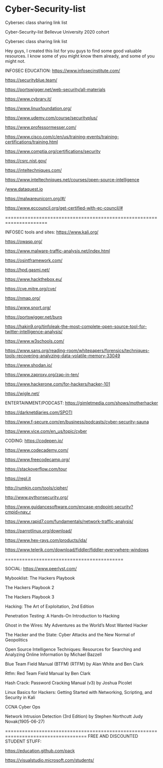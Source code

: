 # Cyber-Security-list
Cybersec class sharing link list

Cyber-Security-list Bellevue University 2020 cohort

Cybersec class sharing link list

Hey guys, I created this list for you guys to find some good valuable resources. I know some of you might know them already, and some of you might not.

INFOSEC EDUCATION: https://www.infosecinstitute.com/

https://securityblue.team/

https://portswigger.net/web-security/all-materials

https://www.cybrary.it/

https://www.linuxfoundation.org/

https://www.udemy.com/course/securityplus/

https://www.professormesser.com/

https://www.cisco.com/c/en/us/training-events/training-certifications/training.html

https://www.comptia.org/certifications/security

https://csrc.nist.gov/

https://inteltechniques.com/

https://www.inteltechniques.net/courses/open-source-intelligence

/www.dataquest.io

https://malwareunicorn.org/#/

https://www.eccouncil.org/get-certified-with-ec-council/#

=====================================================================

INFOSEC tools and sites: https://www.kali.org/

https://owasp.org/

https://www.malware-traffic-analysis.net/index.html

https://osintframework.com/

https://hpd.gasmi.net/

https://www.hackthebox.eu/

https://cve.mitre.org/cve/

https://nmap.org/

https://www.snort.org/

https://portswigger.net/burp

https://hakin9.org/tinfoleak-the-most-complete-open-source-tool-for-twitter-intelligence-analysis/

https://www.w3schools.com/

https://www.sans.org/reading-room/whitepapers/forensics/techniques-tools-recovering-analyzing-data-volatile-memory-33049

https://www.shodan.io/

https://www.zaproxy.org/zap-in-ten/

https://www.hackerone.com/for-hackers/hacker-101

https://wigle.net/

ENTERTAINMENT/PODCAST: https://gimletmedia.com/shows/motherhacker

https://darknetdiaries.com/SPOTI

https://www.f-secure.com/en/business/podcasts/cyber-security-sauna

https://www.vice.com/en_us/topic/cyber

CODING: https://codepen.io/

https://www.codecademy.com/

https://www.freecodecamp.org/

https://stackoverflow.com/tour

https://repl.it

http://rumkin.com/tools/cipher/

http://www.pythonsecurity.org/

https://www.guidancesoftware.com/encase-endpoint-security?cmpid=nav_r

https://www.rapid7.com/fundamentals/network-traffic-analysis/

https://parrotlinux.org/download/

https://www.hex-rays.com/products/ida/

https://www.telerik.com/download/fiddler/fiddler-everywhere-windows

==========================================

SOCIAL: https://www.peerlyst.com/

Mybooklist: The Hackers Playbook

The Hackers Playbook 2

The Hackers Playbook 3

Hacking: The Art of Exploitation, 2nd Edition

Penetration Testing: A Hands-On Introduction to Hacking

Ghost in the Wires: My Adventures as the World’s Most Wanted Hacker

The Hacker and the State: Cyber Attacks and the New Normal of Geopolitics

Open Source Intelligence Techniques: Resources for Searching and Analyzing Online Information by Michael Bazzell

Blue Team Field Manual (BTFM) (RTFM) by Alan White and Ben Clark

Rtfm: Red Team Field Manual by Ben Clark

Hash Crack: Password Cracking Manual (v3) by Joshua Picolet

Linux Basics for Hackers: Getting Started with Networking, Scripting, and Security in Kali

CCNA Cyber Ops

Network Intrusion Detection (3rd Edition) by Stephen Northcutt Judy Novak(1905-06-27)

===================================================================================
FREE AND DISCOUNTED STUDENT STUFF: 

https://education.github.com/pack

https://visualstudio.microsoft.com/students/
